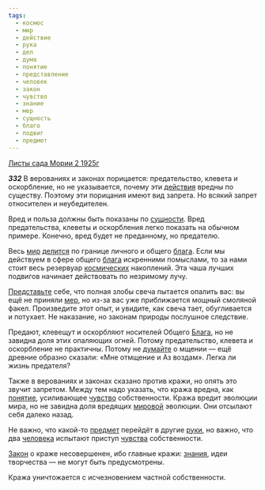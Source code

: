 ```yaml
---
tags:
  - космос
  - мир
  - действие
  - рука
  - дел
  - дума
  - понятие
  - представление
  - человек
  - закон
  - чувство
  - знание
  - мер
  - сущность
  - благо
  - подвиг
  - предмет
---
```


[Листы сада Мории 2 1925г](/agni/1925)

___332___
В верованиях и законах порицается: предательство, клевета и оскорбление, но не указывается, почему эти [действия](/tag/#действие) вредны по существу. Поэтому эти порицания имеют вид запрета. Но всякий запрет относителен и неубедителен.   

Вред и польза должны быть показаны по [сущности](/tag/#сущность). Вред предательства, клеветы и оскорбления легко показать на обычном примере. Конечно, вред будет не преданному, но предателю.   

Весь [мир](/tag/#мир) [делится](/tag/#дел) по границе личного и общего [блага](/tag/#благо). Если мы действуем в сфере общего [блага](/tag/#благо) искренними помыслами, то за нами стоит весь резервуар [космических](/tag/#космос) накоплений. Эта чаша лучших подвигов начинает действовать по незримому лучу.   

[Представьте](/tag/#представление) себе, что полная злобы свеча пытается опалить вас: вы ещё не приняли [мер](/tag/#мер), но из-за вас уже приближается мощный смоляной факел. Произведите этот опыт, и увидите, как свеча тает, обугливается и потухает. Не наказание, но законам природы послушное следствие.   

Предают, клевещут и оскорбляют носителей Общего [Блага](/tag/#благо), но не завидна доля этих опаляющих огней. Потому предательство, клевета и оскорбление не практичны. Потому не [думайте](/tag/#дума) о мщении — ещё древние образно сказали: «Мне отмщение и Аз воздам». Легка ли жизнь предателя?   

Также в верованиях и законах сказано против кражи, но опять это звучит запретом. Между тем надо указать, что кража вредна, как [понятие](/tag/#понятие), усиливающее [чувство](/tag/#чувство) собственности. Кража вредит эволюции мира, но не завидна доля вредящих [мировой](/tag/#мир) эволюции. Они отсылают себя далеко назад.   

Не важно, что какой-то [предмет](/tag/#предмет) перейдёт в другие [руки](/tag/#рука), но важно, что два [человека](/tag/#человек) испытают приступ [чувства](/tag/#чувство) собственности.   

[Закон](/tag/#закон) о краже несовершенен, ибо главные кражи: [знания](/tag/#знание), идеи творчества — не могут быть предусмотрены.   

Кража уничтожается с исчезновением частной собственности.   

